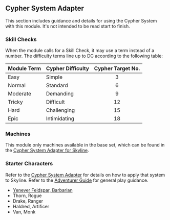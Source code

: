 ## Cypher System Adapter

This section includes guidance and details for using the Cypher System with this module.
It's not intended to be read start to finish.

### Skill Checks

When the module calls for a Skill Check, it may use a term instead of a number.
The difficulty terms line up to DC according to the following table:

| Module Term | Cypher Difficulty | Cypher Target No. |
| ----------- | ------ | :---: | 
| Easy        | Simple | 3 | 
| Normal      | Standard | 6 |
| Moderate    | Demanding | 9 |
| Tricky      | Difficult | 12 |
| Hard        | Challenging | 15 |
| Epic        | Intimidating | 18 |

### Machines

This module only machines available in the base set, which can be found in the [Cypher System Adapter for Skyline](../../adapter/cypher).

### Starter Characters

Refer to the [Cypher System Adapter](../../adapter/cypher) for details on how to apply that system to Skyline.
Refer to the [Adventurer Guide](../../guide/adventurer) for general play guidance.

* [Yenever Feldspar, Barbarian](621-barbarian.md)
* Thorn, Rogue
* Drake, Ranger
* Haldred, Artificer
* Van, Monk
